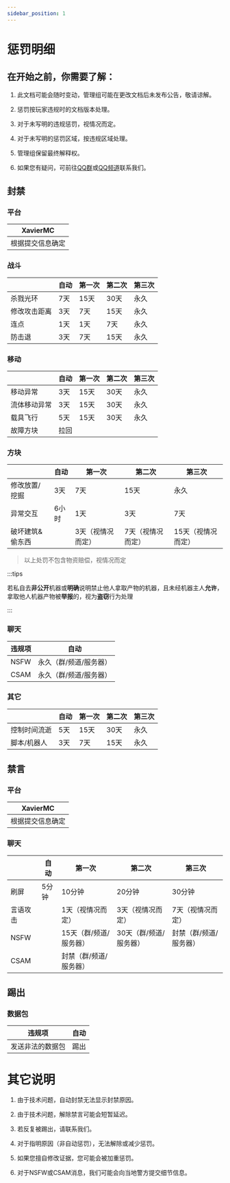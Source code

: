 ```yaml
---
sidebar_position: 1
---
```


# 惩罚明细

## 在开始之前，你需要了解：

1. 此文档可能会随时变动，管理组可能在更改文档后未发布公告，敬请谅解。

2. 惩罚按玩家违规时的文档版本处理。

3. 对于未写明的违规惩罚，视情况而定。

4. 对于未写明的惩罚区域，按违规区域处理。

5. 管理组保留最终解释权。

6. 如果您有疑问，可前往[QQ群](https://qm.qq.com/cgi-bin/qm/qr?group_code=436392446)或[QQ频道](https://pd.qq.com/s/4pbctumt)联系我们。

## 封禁

### 平台

|XavierMC|
|-|
|根据提交信息确定|

### 战斗

||自动|第一次|第二次|第三次|
|-|-|-|-|-|
|杀戮光环|7天|15天|30天|永久|
|修改攻击距离|3天|7天|15天|永久|
|连点|1天|1天|7天|永久|
|防击退|3天|7天|15天|永久|

### 移动

||自动|第一次|第二次|第三次|
|-|-|-|-|-|
|移动异常|3天|15天|30天|永久|
|流体移动异常|3天|15天|30天|永久|
|载具飞行|5天|15天|30天|永久|
|故障方块|拉回||||

### 方块

||自动|第一次|第二次|第三次|
|-|-|-|-|-|
|修改放置/挖掘|3天|7天|15天|永久|
|异常交互|6小时|1天|3天|7天|
|破坏建筑&偷东西||3天（视情况而定）|7天（视情况而定）|15天（视情况而定）|

> 以上处罚不包含物资赔偿，视情况而定

:::tips

若私自去**非公开**机器或**明确**说明禁止他人拿取产物的机器，且未经机器主人**允许**，拿取他人机器产物被**举报**的，视为**盗窃**行为处理

:::

### 聊天

|违规项|自动|
|-|-|
|NSFW|永久（群/频道/服务器）|
|CSAM|永久（群/频道/服务器）|

### 其它

||自动|第一次|第二次|第三次|
|-|-|-|-|-|
|控制时间流逝|5天|15天|30天|永久|
|脚本/机器人|3天|7天|15天|永久|

## 禁言

### 平台

|XavierMC|
|-|
|根据提交信息确定|

### 聊天

||自动|第一次|第二次|第三次|
|-|-|-|-|-|
|刷屏|5分钟|10分钟|20分钟|30分钟|
|言语攻击||1天（视情况而定）|3天（视情况而定）|7天（视情况而定）|
|NSFW||15天（群/频道/服务器）|30天（群/频道/服务器）|封禁（群/频道/服务器）|
|CSAM||封禁（群/频道/服务器）|||

## 踢出

### 数据包

|违规项|自动|
|-|-|
|发送非法的数据包|踢出|

# 其它说明

1. 由于技术问题，自动封禁无法显示封禁原因。

2. 由于技术问题，解除禁言可能会短暂延迟。

3. 若反复被踢出，请联系我们。

4. 对于指明原因（非自动惩罚），无法解除或减少惩罚。

5. 如果您擅自修改证据，您可能会被加重惩罚。

6. 对于NSFW或CSAM消息，我们可能会向当地警方提交细节信息。
